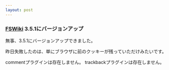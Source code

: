 ```yaml
---
layout: post
---
```

<h3><a href="http://fswiki.poi.jp/">FSWiki</a> 3.5.1にバージョンアップ</h3>
<p>無事、3.5.1にバージョンアップできました。</p>
<p>昨日失敗したのは、単にブラウザに前のクッキーが残っていただけみたいです。</p>
<p><span class="error">commentプラグインは存在しません。</span> <span class="error">trackbackプラグインは存在しません。</span> </p>
